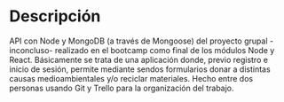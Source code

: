# Descripción

API con Node y MongoDB (a través de Mongoose) del proyecto grupal -inconcluso- realizado en el bootcamp como final de los módulos Node y React. Básicamente se trata de una aplicación donde, previo registro e inicio de sesión, permite mediante sendos formularios donar a distintas causas medioambientales y/o reciclar materiales. Hecho entre dos personas usando Git y Trello para la organización del trabajo. 
